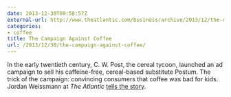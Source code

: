 ```yaml
---
date: 2013-12-30T09:58:57Z
external-url: http://www.theatlantic.com/business/archive/2013/12/the-devious-ad-campaign-that-convinced-america-coffee-was-bad-for-kids/282676/
categories:
- coffee
title: The Campaign Against Coffee
url: /2013/12/30/the-campaign-against-coffee/
---
```


In the early twentieth century, C. W. Post, the cereal tycoon, launched an ad 
campaign to sell his caffeine-free, cereal-based substitute Postum. The trick of
the campaign: convincing consumers that coffee was bad for kids. Jordan 
Weissmann at *The Atlantic* [tells the story](http://www.theatlantic.com/business/archive/2013/12/the-devious-ad-campaign-that-convinced-america-coffee-was-bad-for-kids/282676/).
